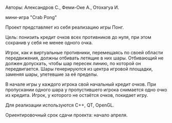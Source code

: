 Авторы: Александров С., Феми-Оке А., Отохагуа И.

мини-игра "Crab Pong"

Проект представляет из себя реализацию игры Понг.


Цель: понизить кредит очков всех противников до нуля, при этом сохранив у себя не менее одного очка.

Игрок, как и виртуальные противники, перемещаясь по своей области передвижения, должны отбивать летящие в них шары. Отбивающий не должен допускать, чтобы шар пересек линию, по которой он передвигается. Шары генерируются из центра игровой площадки, заменяя шары, улетевшие за её пределы.

В начале игры у каждого игрока свой начальный кредит очков. При пропускании одного шара у пропустившего игрока снимается одно очко из кредита. Игрок, у которого не остаётся очков, покидает игру.


Для реализации используются С++, QT, OpenGL.

Ориентировочный срок сдачи проекта: начало апреля.